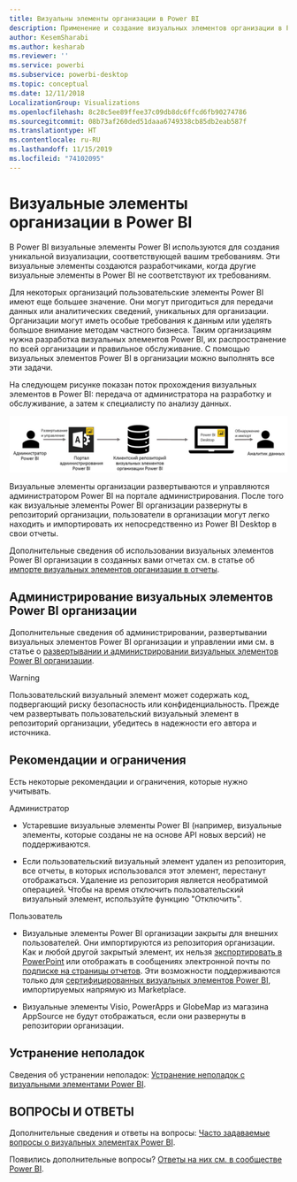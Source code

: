 ```yaml
---
title: Визуальны элементы организации в Power BI
description: Применение и создание визуальных элементов организации в Power BI, а также управление ими
author: KesemSharabi
ms.author: kesharab
ms.reviewer: ''
ms.service: powerbi
ms.subservice: powerbi-desktop
ms.topic: conceptual
ms.date: 12/11/2018
LocalizationGroup: Visualizations
ms.openlocfilehash: 8c28c5ee89ffee37c09db8dc6ffcd6fb90274786
ms.sourcegitcommit: 08b73af260ded51daaa6749338cb85db2eab587f
ms.translationtype: HT
ms.contentlocale: ru-RU
ms.lasthandoff: 11/15/2019
ms.locfileid: "74102095"
---
```

# <a name="organizational-visuals-in-power-bi"></a>Визуальные элементы организации в Power BI

В Power BI визуальные элементы Power BI используются для создания уникальной визуализации, соответствующей вашим требованиям. Эти визуальные элементы создаются разработчиками, когда другие визуальные элементы в Power BI не соответствуют их требованиям.

Для некоторых организаций пользовательские элементы Power BI имеют еще большее значение. Они могут пригодиться для передачи данных или аналитических сведений, уникальных для организации. Организации могут иметь особые требования к данным или уделять большое внимание методам частного бизнеса. Таким организациям нужна разработка визуальных элементов Power BI, их распространение по всей организации и правильное обслуживание. С помощью визуальных элементов Power BI в организации можно выполнять все эти задачи.

На следующем рисунке показан поток прохождения визуальных элементов в Power BI: передача от администратора на разработку и обслуживание, а затем к специалисту по анализу данных.

![Изображение пользовательского визуального элемента](media/power-bi-custom-visuals-organizational/custom-visual-org-01.jpg)

Визуальные элементы организации развертываются и управляются администратором Power BI на портале администрирования. После того как визуальные элементы Power BI организации развернуты в репозиторий организации, пользователи в организации могут легко находить и импортировать их непосредственно из Power BI Desktop в свои отчеты.

Дополнительные сведения об использовании визуальных элементов Power BI организации в созданных вами отчетах см. в статье об [импорте визуальных элементов организации в отчеты](power-bi-custom-visuals.md).

## <a name="administer-organizational-power-bi-visuals"></a>Администрирование визуальных элементов Power BI организации

Дополнительные сведения об администрировании, развертывании визуальных элементов Power BI организации и управлении ими см. в статье о [развертывании и администрировании визуальных элементов Power BI организации](https://go.microsoft.com/fwlink/?linkid=866790).

> [!WARNING]
> Пользовательский визуальный элемент может содержать код, подвергающий риску безопасность или конфиденциальность. Прежде чем развертывать пользовательский визуальный элемент в репозиторий организации, убедитесь в надежности его автора и источника.

## <a name="considerations-and-limitations"></a>Рекомендации и ограничения

Есть некоторые рекомендации и ограничения, которые нужно учитывать.

Администратор

* Устаревшие визуальные элементы Power BI (например, визуальные элементы, которые созданы не на основе API новых версий) не поддерживаются.

* Если пользовательский визуальный элемент удален из репозитория, все отчеты, в которых использовался этот элемент, перестанут отображаться. Удаление из репозитория является необратимой операцией. Чтобы на время отключить пользовательский визуальный элемент, используйте функцию "Отключить".

Пользователь

* Визуальные элементы Power BI организации закрыты для внешних пользователей. Они импортируются из репозитория организации. Как и любой другой закрытый элемент, их нельзя [экспортировать в PowerPoint](https://docs.microsoft.com/power-bi/consumer/end-user-powerpoint) или отображать в сообщениях электронной почты по [подписке на страницы отчетов](https://docs.microsoft.com/power-bi/consumer/end-user-subscribe). Эти возможности поддерживаются только для [сертифицированных визуальных элементов Power BI](https://docs.microsoft.com/power-bi/power-bi-custom-visuals-certified), импортируемых напрямую из Marketplace.

* Визуальные элементы Visio, PowerApps и GlobeMap из магазина AppSource не будут отображаться, если они развернуты в репозитории организации.

## <a name="troubleshoot"></a>Устранение неполадок

Сведения об устранении неполадок: [Устранение неполадок с визуальными элементами Power BI](power-bi-custom-visuals-troubleshoot.md).

## <a name="faq"></a>ВОПРОСЫ И ОТВЕТЫ

Дополнительные сведения и ответы на вопросы: [Часто задаваемые вопросы о визуальных элементах Power BI](power-bi-custom-visuals-faq.md#organizational-visuals).

Появились дополнительные вопросы? [Ответы на них см. в сообществе Power BI](https://community.powerbi.com/).
